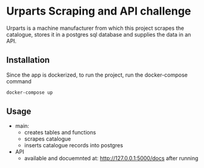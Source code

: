 # Urparts Scraping and API challenge

Urparts is a machine manufacturer from which this project scrapes the catalogue, stores it in a postgres sql database and supplies the data in an API.

## Installation 
Since the app is dockerized, to run the project, run the docker-compose command
``` bash 
docker-compose up 
```

## Usage 
* main: 
    * creates tables and functions
    * scrapes catalogue
    * inserts catalogue records into postgres
* API
    * available and docuemnted at: http://127.0.0.1:5000/docs after running
    

